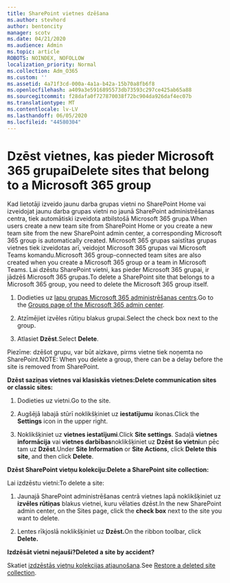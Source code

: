 ```yaml
---
title: SharePoint vietnes dzēšana
ms.author: stevhord
author: bentoncity
manager: scotv
ms.date: 04/21/2020
ms.audience: Admin
ms.topic: article
ROBOTS: NOINDEX, NOFOLLOW
localization_priority: Normal
ms.collection: Adm_O365
ms.custom: ''
ms.assetid: 4a71f3cd-000a-4a1a-b42a-15b70a8fb6f8
ms.openlocfilehash: a409a3e5916895573db73593c297ce425ab65a88
ms.sourcegitcommit: f28dafa0f727870038f72bc904da926daf4ec07b
ms.translationtype: MT
ms.contentlocale: lv-LV
ms.lasthandoff: 06/05/2020
ms.locfileid: "44580304"
---
```

# <a name="delete-sites-that-belong-to-a-microsoft-365-group"></a><span data-ttu-id="d9884-102">Dzēst vietnes, kas pieder Microsoft 365 grupai</span><span class="sxs-lookup"><span data-stu-id="d9884-102">Delete sites that belong to a Microsoft 365 group</span></span>

<span data-ttu-id="d9884-103">Kad lietotāji izveido jaunu darba grupas vietni no SharePoint Home vai izveidojat jaunu darba grupas vietni no jaunā SharePoint administrēšanas centra, tiek automātiski izveidota atbilstošā Microsoft 365 grupa.</span><span class="sxs-lookup"><span data-stu-id="d9884-103">When users create a new team site from SharePoint Home or you create a new team site from the new SharePoint admin center, a corresponding Microsoft 365 group is automatically created.</span></span> <span data-ttu-id="d9884-104">Microsoft 365 grupas saistītas grupas vietnes tiek izveidotas arī, veidojot Microsoft 365 grupas vai Microsoft Teams komandu.</span><span class="sxs-lookup"><span data-stu-id="d9884-104">Microsoft 365 group-connected team sites are also created when you create a Microsoft 365 group or a team in Microsoft Teams.</span></span> <span data-ttu-id="d9884-105">Lai dzēstu SharePoint vietni, kas pieder Microsoft 365 grupai, ir jādzēš Microsoft 365 grupas.</span><span class="sxs-lookup"><span data-stu-id="d9884-105">To delete a SharePoint site that belongs to a Microsoft 365 group, you need to delete the Microsoft 365 group itself.</span></span> 
  
1. <span data-ttu-id="d9884-106">Dodieties uz [lapu grupas Microsoft 365 administrēšanas centrs](https://portal.office.com/adminportal/home#/groups).</span><span class="sxs-lookup"><span data-stu-id="d9884-106">Go to the [Groups page of the Microsoft 365 admin center](https://portal.office.com/adminportal/home#/groups).</span></span>
    
2. <span data-ttu-id="d9884-107">Atzīmējiet izvēles rūtiņu blakus grupai.</span><span class="sxs-lookup"><span data-stu-id="d9884-107">Select the check box next to the group.</span></span>
    
3. <span data-ttu-id="d9884-108">Atlasiet **Dzēst**.</span><span class="sxs-lookup"><span data-stu-id="d9884-108">Select **Delete**.</span></span>
    
<span data-ttu-id="d9884-109">Piezīme: dzēšot grupu, var būt aizkave, pirms vietne tiek noņemta no SharePoint.</span><span class="sxs-lookup"><span data-stu-id="d9884-109">NOTE: When you delete a group, there can be a delay before the site is removed from SharePoint.</span></span>
  
<span data-ttu-id="d9884-110">**Dzēst saziņas vietnes vai klasiskās vietnes:**</span><span class="sxs-lookup"><span data-stu-id="d9884-110">**Delete communication sites or classic sites:**</span></span>

1. <span data-ttu-id="d9884-111">Dodieties uz vietni.</span><span class="sxs-lookup"><span data-stu-id="d9884-111">Go to the site.</span></span>
  
2. <span data-ttu-id="d9884-112">Augšējā labajā stūrī noklikšķiniet uz **iestatījumu** ikonas.</span><span class="sxs-lookup"><span data-stu-id="d9884-112">Click the **Settings** icon in the upper right.</span></span> 
  
3. <span data-ttu-id="d9884-113">Noklikšķiniet uz **vietnes iestatījumi**.</span><span class="sxs-lookup"><span data-stu-id="d9884-113">Click **Site settings**.</span></span> <span data-ttu-id="d9884-114">Sadaļā **vietnes informācija** vai **vietnes darbības**noklikšķiniet uz **Dzēst šo vietni**un pēc tam uz **Dzēst**.</span><span class="sxs-lookup"><span data-stu-id="d9884-114">Under **Site Information** or **Site Actions**, click **Delete this site**, and then click **Delete**.</span></span>
  
<span data-ttu-id="d9884-115">**Dzēst SharePoint vietņu kolekciju:**</span><span class="sxs-lookup"><span data-stu-id="d9884-115">**Delete a SharePoint site collection:**</span></span>

<span data-ttu-id="d9884-116">Lai izdzēstu vietni:</span><span class="sxs-lookup"><span data-stu-id="d9884-116">To delete a site:</span></span>
  
1. <span data-ttu-id="d9884-117">Jaunajā SharePoint administrēšanas centrā vietnes lapā noklikšķiniet uz **izvēles rūtiņas** blakus vietnei, kuru vēlaties dzēst.</span><span class="sxs-lookup"><span data-stu-id="d9884-117">In the new SharePoint admin center, on the Sites page, click the **check box** next to the site you want to delete.</span></span> 
    
2. <span data-ttu-id="d9884-118">Lentes rīkjoslā noklikšķiniet uz **Dzēst.**</span><span class="sxs-lookup"><span data-stu-id="d9884-118">On the ribbon toolbar, click **Delete.**</span></span>
    
<span data-ttu-id="d9884-119">**Izdzēsāt vietni nejauši?**</span><span class="sxs-lookup"><span data-stu-id="d9884-119">**Deleted a site by accident?**</span></span>

<span data-ttu-id="d9884-120">Skatiet [izdzēstās vietņu kolekcijas atjaunošana](https://go.microsoft.com/fwlink/?linkid=867660).</span><span class="sxs-lookup"><span data-stu-id="d9884-120">See [Restore a deleted site collection](https://go.microsoft.com/fwlink/?linkid=867660).</span></span>
  


